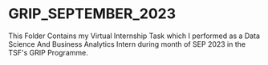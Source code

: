 # GRIP_SEPTEMBER_2023
This Folder Contains my Virtual Internship Task which I performed as a Data Science And Business Analytics Intern during month of SEP 2023 in the TSF's GRIP Programme. 
